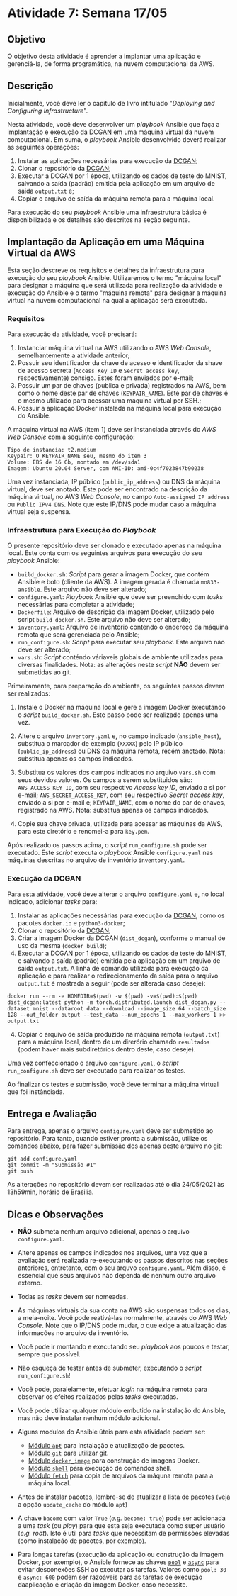 # Atividade 7: Semana 17/05

## Objetivo

O objetivo desta atividade é aprender a implantar uma aplicação e gerenciá-la, de forma programática, na nuvem computacional da AWS. 

## Descrição

Inicialmente, você deve ler o capítulo de livro intitulado "*Deploying and Configuring Infrastructure*". 

Nesta atividade, você deve desenvolver um *playbook* Ansible que faça a implantação e execução da [DCGAN](https://github.com/otavioon/Distributed-DCGAN.git) em uma máquina virtual da nuvem computacional. 
Em suma, o *playbook* Ansible desenvolvido deverá realizar as seguintes operações:
1. Instalar as aplicações necessárias para execução da [DCGAN](https://github.com/otavioon/Distributed-DCGAN.git);
2. Clonar o repositório da [DCGAN](https://github.com/otavioon/Distributed-DCGAN.git);
3. Executar a DCGAN por 1 época, utilizando os dados de teste do MNIST, salvando a saída (padrão) emitida pela aplicação em um arquivo de saída ``output.txt`` e;
4. Copiar o arquivo de saída da máquina remota para a máquina local.

Para execução do seu *playbook* Ansible uma infraestrutura básica é disponibilizada e os detalhes são descritos na seção seguinte.

## Implantação da Aplicação em uma Máquina Virtual da AWS

Esta seção descreve os requisitos e detalhes da infraestrutura para execução do seu *playbook* Ansible. 
Utilizaremos o termo "máquina local" para designar a máquina que será utilizada para realização da atividade e execução do Ansible e o termo "máquina remota" para designar a máquina virtual na nuvem computacional na qual a aplicação será executada. 

### Requisitos

Para execução da atividade, você precisará:
1. Instanciar máquina virtual na AWS utilizando o AWS *Web Console*, semelhantemente a atividade anterior;
2. Possuir seu identificador da chave de acesso e identificador da shave de acesso secreta (`Access Key ID` e `Secret access key`, respectivamente) consigo. Estes foram enviados por e-mail;
3. Possuir um par de chaves (publica e privada) registrados na AWS, bem como o nome deste par de chaves (`KEYPAIR_NAME`). Este par de chaves é o mesmo utilizado para acessar uma máquina virtual por SSH.;
4. Possuir a aplicação Docker instalada na máquina local para execução do Ansible.

A máquina virtual na AWS (item 1) deve ser instanciada através do *AWS Web Console* com a seguinte configuração:

```
Tipo de instancia: t2.medium
Keypair: O KEYPAIR_NAME seu, mesmo do item 3
Volume: EBS de 16 Gb, montado em /dev/sda1
Imagem: Ubuntu 20.04 Server, com AMI-ID: ami-0c4f7023847b90238
```

Uma vez instanciada, IP público (`public_ip_address`) ou DNS da máquina virtual, deve ser anotado. Este pode ser encontrado na descrição da máquina virtual, no AWS *Web Console*, no campo `Auto-assigned IP address` ou `Public IPv4 DNS`. Note que este IP/DNS pode mudar caso a máquina virtual seja suspensa. 

### Infraestrutura para Execução do *Playbook*

O presente repositório deve ser clonado e executado apenas na máquina local. 
Este conta com os seguintes arquivos para execução do seu *playbook* Ansible:

- ``build_docker.sh``: *Script* para gerar a imagem Docker, que contém Ansible e boto (cliente da AWS). A imagem gerada é chamada `mo833-ansible`. Este arquivo não deve ser alterado;
- ``configure.yaml``: *Playbook* Ansible que deve ser preenchido com *tasks* necessárias para completar a atividade;
- ``Dockerfile``: Arquivo de descrição da imagem Docker, utilizado pelo script `build_docker.sh`. Este arquivo não deve ser alterado;
- ``inventory.yaml``: Arquivo de inventorio contendo o endereço da máquina remota que será gerenciada pelo Ansible;
- ``run_configure.sh``: *Script* para executar seu *playbook*. Este arquivo não deve ser alterado;
- ``vars.sh``: *Script* conténdo váriaveis globais de ambiente utilizadas para diversas finalidades. Nota: as alterações neste *script* **NÃO** devem ser submetidas ao git.

Primeiramente, para preparação do ambiente, os seguintes passos devem ser realizados:

1. Instale o Docker na máquina local e gere a imagem Docker executando o *script* `build_docker.sh`. Este passo pode ser realizado apenas uma vez.

2. Altere o arquivo `inventory.yaml` e, no campo indicado (`ansible_host`), substitua o marcador de exemplo (`XXXXX`) pelo IP público (`public_ip_address`) ou DNS da máquina remota, recém anotado. Nota: substitua apenas os campos indicados.

3. Substitua os valores dos campos indicados no arquivo `vars.sh` com seus devidos valores. Os campos a serem substituidos são: `AWS_ACCESS_KEY_ID`, com seu respectivo *Access key ID*, enviado a si por e-mail; `AWS_SECRET_ACCESS_KEY`, com seu respectivo *Secret access key*, enviado a si por e-mail e; `KEYPAIR_NAME`, com o nome do par de chaves, registrado na AWS. Nota: substitua apenas os campos indicados.

4. Copie sua chave privada, utilizada para acessar as máquinas da AWS, para este diretório e renomei-a para `key.pem`.

Após realizado os passos acima, o *script* `run_configure.sh` pode ser executado. 
Este *script* executa o *playbook* Ansible `configure.yaml` nas máquinas descritas no arquivo de inventório `inventory.yaml`.

### Execução da DCGAN

Para esta atividade, você deve alterar o arquivo `configure.yaml` e, no local indicado, adicionar *tasks* para:

1. Instalar as aplicações necessárias para execução da [DCGAN](https://github.com/otavioon/Distributed-DCGAN.git), como os pacotes `docker.io` e `python3-docker`;
2. Clonar o repositório da [DCGAN](https://github.com/otavioon/Distributed-DCGAN.git);
3. Criar a imagem Docker da DCGAN (`dist_dcgan`), conforme o manual de uso da mesma (`docker build`);
4. Executar a DCGAN por 1 época, utilizando os dados de teste do MNIST, e salvando a saída (padrão) emitida pela aplicação em um arquivo de saída ``output.txt``. A linha de comando utilizada para execução da aplicação e para realizar o redirecionamento da saída para o arquivo `output.txt` é mostrada a seguir (pode ser alterada caso deseje):
```
docker run --rm -e HOMEDIR=$(pwd) -w $(pwd) -v=$(pwd):$(pwd) dist_dcgan:latest python -m torch.distributed.launch dist_dcgan.py --dataset mnist --dataroot data --download --image_size 64 --batch_size 128 --out_folder output --test_data --num_epochs 1 --max_workers 1 >> output.txt
```
4. Copiar o arquivo de saída produzido na máquina remota (`output.txt`) para a máquina local, dentro de um direrório chamado `resultados` (podem haver mais subdiretórios dentro deste, caso deseje).

Uma vez confeccionado o arquivo `configure.yaml`, o *script* `run_configure.sh` deve ser executado para realizar os testes.

Ao finalizar os testes e submissão, você deve terminar a máquina virtual que foi instânciada.

## Entrega e Avaliação

Para entrega, apenas o arquivo `configure.yaml` deve ser submetido ao repositório. Para tanto, quando estiver pronta a submissão, utilize os comandos abaixo, para fazer submissão dos apenas deste arquivo no git:
```
git add configure.yaml
git commit -m "Submissão #1"
git push
```

As alterações no repositório devem ser realizadas até o dia 24/05/2021 às 13h59min, horário de Brasilia.

## Dicas e Observações
- **NÃO** submeta nenhum arquivo adicional, apenas o arquivo `configure.yaml`.

- Altere apenas os campos indicados nos arquivos, uma vez que a avaliação será realizada re-executando os passos descritos nas seções anteriores, entretanto, com o seu arquvo `configure.yaml`. Além disso, é essencial que seus arquivos não dependa de nenhum outro arquivo externo.

- Todas as *tasks* devem ser nomeadas.

- As máquinas virtuais da sua conta na AWS são suspensas todos os dias, a meia-noite. Você pode reativá-las normalmente, através do AWS *Web Console*. Note que o IP/DNS pode mudar, o que exige a atualização das informações no arquivo de inventório.

- Você pode ir montando e executando seu *playbook* aos poucos e testar, sempre que possível.

- Não esqueça de testar antes de submeter, executando o *script* `run_configure.sh`!

- Você pode, paralelamente, efetuar *login* na máquina remota para observar os efeitos realizados pelas *tasks* executadas.

- Você pode utilizar qualquer módulo embutido na instalação do Ansible, mas não deve instalar nenhum módulo adicional.

- Alguns modulos do Ansible úteis para esta atividade podem ser: 
    - [Módulo `apt`](https://docs.ansible.com/ansible/latest/collections/ansible/builtin/apt_module.html) para instalação e atualização de pacotes.
    - [Módulo `git`](https://docs.ansible.com/ansible/latest/collections/ansible/builtin/git_module.html) para utilizar git.
    - [Módulo `docker_image`](https://docs.ansible.com/ansible/latest/collections/community/docker/docker_image_module.html) para construção de imagens Docker.
    - [Módulo `shell`](https://docs.ansible.com/ansible/latest/collections/ansible/builtin/shell_module.html) para execução de comandos shell.
    - [Módulo `fetch`](https://docs.ansible.com/ansible/latest/collections/ansible/builtin/fetch_module.html) para copia de arquivos da máquna remota para a máquina local.

- Antes de instalar pacotes, lembre-se de atualizar a lista de pacotes (veja a opção `update_cache` do módulo `apt`)

- A chave `bacome` com valor `True` (*e.g.* `become: true`) pode ser adicionada a uma *task* (ou *play*) para que esta seja executada como super usuário (*e.g.* *root*). Isto é util para *tasks* que necessitam de permissões elevadas (como instalação de pacotes, por exemplo).

- Para longas tarefas (execução da aplicação ou construção da imagem Docker, por exemplo), o Ansible fornece as chaves [`pool`](https://docs.ansible.com/ansible/latest/user_guide/playbooks_async.html#asynchronous-playbook-tasks) e [`async`](https://docs.ansible.com/ansible/latest/user_guide/playbooks_async.html#asynchronous-playbook-tasks) para evitar desconexões SSH ao executar as tarefas. Valores como `pool: 30` e `async: 600` podem ser razoáveis para as tarefas de execução daaplicação e criação da imagem Docker, caso necessite.
